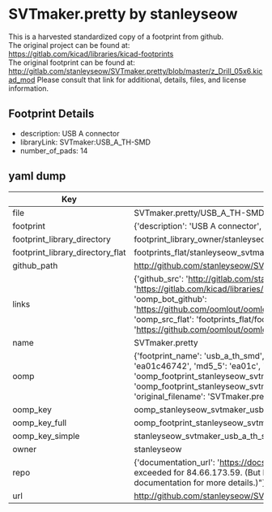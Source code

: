# SVTmaker.pretty by stanleyseow  
This is a harvested standardized copy of a footprint from github.  
The original project can be found at:  
https://gitlab.com/kicad/libraries/kicad-footprints  
The original footprint can be found at:
http://gitlab.com/stanleyseow/SVTmaker.pretty/blob/master/z_Drill_05x6.kicad_mod
Please consult that link for additional, details, files, and license information.  
## Footprint Details
* description: USB A connector  
* libraryLink: SVTmaker:USB_A_TH-SMD  
* number_of_pads: 14  
## yaml dump  
| Key | Value |  
| --- | --- |  
| file | SVTmaker.pretty/USB_A_TH-SMD.kicad_mod |  
| footprint | {'description': 'USB A connector', 'libraryLink': 'SVTmaker:USB_A_TH-SMD', 'number_of_pads': 14} |  
| footprint_library_directory | footprint_library_owner/stanleyseow_SVTmaker.pretty |  
| footprint_library_directory_flat | footprints_flat/stanleyseow_svtmaker_usb_a_th_smd/working |  
| github_path | http://github.com/stanleyseow/SVTmaker.pretty/blob/master/USB_A_TH-SMD.kicad_mod |  
| links | {'github_src': 'http://gitlab.com/stanleyseow/SVTmaker.pretty/blob/master/z_Drill_05x6.kicad_mod', 'github_src_repo': 'https://gitlab.com/kicad/libraries/kicad-footprints', 'oomp_bot': 'footprints/stanleyseow_svtmaker_usb_a_th_smd/working', 'oomp_bot_github': 'https://github.com/oomlout/oomlout_oomp_footprint_bot/tree/main/footprints/stanleyseow_svtmaker_usb_a_th_smd/working', 'oomp_src_flat': 'footprints_flat/footprints_flat/stanleyseow_svtmaker_usb_a_th_smd/working', 'oomp_src_flat_github': 'https://github.com/oomlout/oomlout_oomp_footprint_src/tree/main/footprints_flat/stanleyseow_svtmaker_usb_a_th_smd/working'} |  
| name | SVTmaker.pretty |  
| oomp | {'footprint_name': 'usb_a_th_smd', 'library_name': 'svtmaker', 'md5': 'ea01c4674213929f503e9ab2aebe305f', 'md5_10': 'ea01c46742', 'md5_5': 'ea01c', 'md5_6': 'ea01c4', 'oomp_key': 'oomp_stanleyseow_svtmaker_usb_a_th_smd', 'oomp_key_extra': 'oomp_footprint_stanleyseow_svtmaker_usb_a_th_smd', 'oomp_key_full': 'oomp_footprint_stanleyseow_svtmaker_usb_a_th_smd_ea01c4', 'oomp_key_simple': 'stanleyseow_svtmaker_usb_a_th_smd', 'original_filename': 'SVTmaker.pretty/USB_A_TH-SMD.kicad_mod', 'owner_name': 'stanleyseow'} |  
| oomp_key | oomp_stanleyseow_svtmaker_usb_a_th_smd |  
| oomp_key_full | oomp_footprint_stanleyseow_svtmaker_usb_a_th_smd |  
| oomp_key_simple | stanleyseow_svtmaker_usb_a_th_smd |  
| owner | stanleyseow |  
| repo | {'documentation_url': 'https://docs.github.com/rest/overview/resources-in-the-rest-api#rate-limiting', 'message': "API rate limit exceeded for 84.66.173.59. (But here's the good news: Authenticated requests get a higher rate limit. Check out the documentation for more details.)"} |  
| url | http://github.com/stanleyseow/SVTmaker.pretty |  

